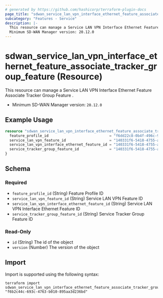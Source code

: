 ```yaml
---
# generated by https://github.com/hashicorp/terraform-plugin-docs
page_title: "sdwan_service_lan_vpn_interface_ethernet_feature_associate_tracker_group_feature Resource - terraform-provider-sdwan"
subcategory: "Features - Service"
description: |-
  This resource can manage a Service LAN VPN Interface Ethernet Feature Associate Tracker Group Feature .
  Minimum SD-WAN Manager version: 20.12.0
---
```


# sdwan_service_lan_vpn_interface_ethernet_feature_associate_tracker_group_feature (Resource)

This resource can manage a Service LAN VPN Interface Ethernet Feature Associate Tracker Group Feature .
  - Minimum SD-WAN Manager version: `20.12.0`

## Example Usage

```terraform
resource "sdwan_service_lan_vpn_interface_ethernet_feature_associate_tracker_group_feature" "example" {
  feature_profile_id                            = "f6dd22c8-0b4f-496c-9a0b-6813d1f8b8ac"
  service_lan_vpn_feature_id                    = "140331f6-5418-4755-a059-13c77eb96037"
  service_lan_vpn_interface_ethernet_feature_id = "140331f6-5418-4755-a059-13c77eb96037"
  service_tracker_group_feature_id              = "140331f6-5418-4755-a059-13c77eb96037"
}
```

<!-- schema generated by tfplugindocs -->
## Schema

### Required

- `feature_profile_id` (String) Feature Profile ID
- `service_lan_vpn_feature_id` (String) Service LAN VPN Feature ID
- `service_lan_vpn_interface_ethernet_feature_id` (String) Service LAN VPN Interface Ethernet Feature ID
- `service_tracker_group_feature_id` (String) Service Tracker Group Feature ID

### Read-Only

- `id` (String) The id of the object
- `version` (Number) The version of the object

## Import

Import is supported using the following syntax:

```shell
terraform import sdwan_service_lan_vpn_interface_ethernet_feature_associate_tracker_group_feature.example "f6b2c44c-693c-4763-b010-895aa3d236bd"
```
